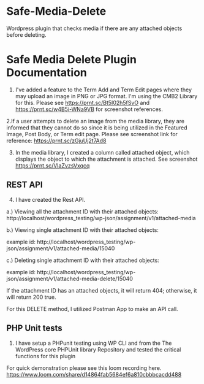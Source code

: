 # Safe-Media-Delete
Wordpress plugin that checks media if there are any attached objects before deleting.

# Safe Media Delete Plugin Documentation

1. I've added a feature to the Term Add and Term Edit pages where they may upload an image in PNG or JPG format. I'm using the CMB2 Library for this. Please see https://prnt.sc/Bt5I02h5fSvO and https://prnt.sc/w4B5i-WNa9VB for screenshot references.

2.If a user attempts to delete an image from the media library, they are informed that they cannot do so since it is being utilized in the Featured Image, Post Body, or Term edit page. Please see screenshot link for reference: https://prnt.sc/zGjuUj2t7Ad8

3. In the media library, I created a column called attached object, which displays the object to which the attachment is attached. See screenshot https://prnt.sc/VIaZvzsVxqcq


## REST API

4. I have created the Rest API.

a.) Viewing all the attachment ID with their attached objects:
http://localhost/wordpress_testing/wp-json/assignment/v1/attached-media

b.) Viewing single attachment ID with their attached objects:

example id:
http://localhost/wordpress_testing/wp-json/assignment/v1/attached-media/15040

c.) Deleting single attachment ID with their attached objects:

example id:
http://localhost/wordpress_testing/wp-json/assignment/v1/attached-media-delete/15040

If the attachment ID has an attached objects, it will return 404; otherwise, it will return 200 true.

For this DELETE method, I utilized Postman App to make an API call.


## PHP Unit tests

1. I have setup a PHPunit testing using WP CLI and from the The WordPress core PHPUnit library Repository and tested the critical functions for this plugin

For quick demonstration please see this loom recording here.
https://www.loom.com/share/d14864fab5684ef6a810cbbbcacdd488